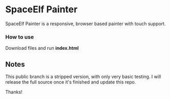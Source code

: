 # SpaceElf Painter

SpaceElf Painter is a responsive, browser based painter with touch support.

### How to use

Download files and run **index.html**

## Notes

This public branch is a stripped version, with only very basic testing.
I will release the full source once it's finished and update this repo.

Thanks!
